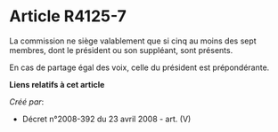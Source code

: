 # Article R4125-7

La commission ne siège valablement que si cinq au moins des sept membres, dont le président ou son suppléant, sont présents.

En cas de partage égal des voix, celle du président est prépondérante.

**Liens relatifs à cet article**

_Créé par_:

  - Décret n°2008-392 du 23 avril 2008 - art. (V)
